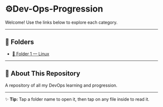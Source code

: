 # ⚙️Dev-Ops-Progression

Welcome! Use the links below to explore each category.

---

## 📂 Folders

- [📝 Folder 1 — Linux](Linux)



---

## 📌 About This Repository

A repository of all my DevOps learning and progression.

---

✨ **Tip:** Tap a folder name to open it, then tap on any file inside to read it.  


